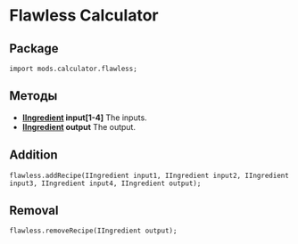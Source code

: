 # Flawless Calculator

## Package
```zenscript
import mods.calculator.flawless;
```

## Методы

- **[IIngredient](/Vanilla/Variable_Types/IIngredient/) input[1-4]** The inputs.
- **[IIngredient](/Vanilla/Variable_Types/IIngredient/) output** The output.
## Addition
```zenscript
flawless.addRecipe(IIngredient input1, IIngredient input2, IIngredient input3, IIngredient input4, IIngredient output);
```

## Removal
```zenscript
flawless.removeRecipe(IIngredient output);
```